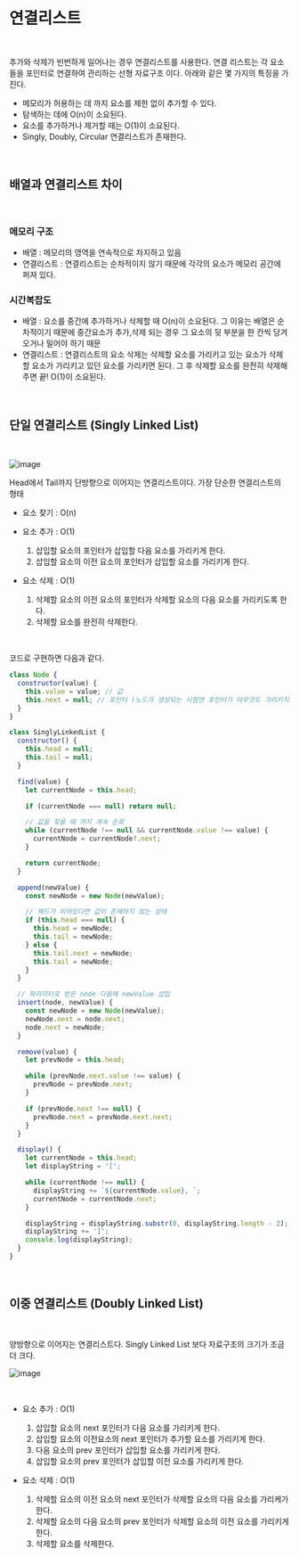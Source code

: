 # 연결리스트

<br>

추가와 삭제가 빈번하게 일어나는 경우 연결리스트를 사용한다. 연결 리스트는 각 요소들을 포인터로 연결하여 관리하는 선형 자료구조 이다. 아래와 같은 몇 가지의 특징을 가진다.

- 메모리가 허용하는 데 까지 요소를 제한 없이 추가할 수 있다.
- 탐색하는 데에 O(n)이 소요된다.
- 요소를 추가하거나 제거할 때는 O(1)이 소요된다.
- Singly, Doubly, Circular 연결리스트가 존재한다.

<br>

## 배열과 연결리스트 차이

<br>

### 메모리 구조

- 배열 : 메모리의 영역을 연속적으로 차지하고 있음
- 연결리스트 : 연결리스트는 순차적이지 않기 때문에 각각의 요소가 메모리 공간에 퍼져 있다.

### 시간복잡도

- 배열 : 요소를 중간에 추가하거나 삭제할 때 O(n)이 소요된다. 그 이유는 배열은 순차적이기 때문에 중간요소가 추가,삭제 되는 경우 그 요소의 뒷 부분을 한 칸씩 당겨오거나 밀어야 하기 때문
- 연결리스트 : 연결리스트의 요소 삭제는 삭제할 요소를 가리키고 있는 요소가 삭제할 요소가 가리키고 있던 요소를 가리키면 된다. 그 후 삭제할 요소를 완전히 삭제해 주면 끝! O(1)이 소요된다.

<br>

## 단일 연결리스트 (Singly Linked List)

<br>

![image](https://user-images.githubusercontent.com/52060742/128119139-317c716b-aeb4-4c4d-89aa-f110cada5319.png)

Head에서 Tail까지 단방향으로 이어지는 연결리스트이다. 가장 단순한 연결리스트의 형태

- 요소 찾기 : O(n)
- 요소 추가 : O(1)

  1. 삽입할 요소의 포인터가 삽입할 다음 요소를 가리키게 한다.
  2. 삽입할 요소의 이전 요소의 포인터가 삽입할 요소를 가리키게 한다.

- 요소 삭제 : O(1)

  1. 삭제할 요소의 이전 요소의 포인터가 삭제할 요소의 다음 요소를 가리키도록 한다.
  2. 삭제할 요소를 완전히 삭제한다.

<br>

코드로 구현하면 다음과 같다.

```js
class Node {
  constructor(value) {
    this.value = value; // 값
    this.next = null; // 포인터 (노드가 생성되는 시점엔 포인터가 아무것도 가리키지 않음)
  }
}

class SinglyLinkedList {
  constructor() {
    this.head = null;
    this.tail = null;
  }

  find(value) {
    let currentNode = this.head;

    if (currentNode === null) return null;

    // 값을 찾을 때 까지 계속 순회
    while (currentNode !== null && currentNode.value !== value) {
      currentNode = currentNode?.next;
    }

    return currentNode;
  }

  append(newValue) {
    const newNode = new Node(newValue);

    // 헤드가 비어있다면 값이 존재하지 않는 상태
    if (this.head === null) {
      this.head = newNode;
      this.tail = newNode;
    } else {
      this.tail.next = newNode;
      this.tail = newNode;
    }
  }

  // 파라미터로 받은 node 다음에 newValue 삽입
  insert(node, newValue) {
    const newNode = new Node(newValue);
    newNode.next = node.next;
    node.next = newNode;
  }

  remove(value) {
    let prevNode = this.head;

    while (prevNode.next.value !== value) {
      prevNode = prevNode.next;
    }

    if (prevNode.next !== null) {
      prevNode.next = prevNode.next.next;
    }
  }

  display() {
    let currentNode = this.head;
    let displayString = '[';

    while (currentNode !== null) {
      displayString += `${currentNode.value}, `;
      currentNode = currentNode.next;
    }

    displayString = displayString.substr(0, displayString.length - 2);
    displayString += ']';
    console.log(displayString);
  }
}
```

<br>

## 이중 연결리스트 (Doubly Linked List)

<br>

양방향으로 이어지는 연결리스트다. Singly Linked List 보다 자료구조의 크기가 조금 더 크다.

![image](https://user-images.githubusercontent.com/52060742/128126505-5274390f-8b0d-49e7-a669-147b269bcc81.png)

<br>

- 요소 추가 : O(1)

  1. 삽입할 요소의 next 포인터가 다음 요소를 가리키게 한다.
  2. 삽입할 요소의 이전요소의 next 포인터가 추가할 요소를 가리키게 한다.
  3. 다음 요소의 prev 포인터가 삽입할 요소를 가리키게 한다.
  4. 삽입할 요소의 prev 포인터가 삽입할 이전 요소를 가리키게 한다.

- 요소 삭제 : O(1)

  1. 삭제할 요소의 이전 요소의 next 포인터가 삭제할 요소의 다음 요소를 가리케가 한다.
  2. 삭제할 요소의 다음 요소의 prev 포인터가 삭제할 요소의 이전 요소를 가리키게 한다.
  3. 삭제할 요소를 삭제한다.
